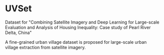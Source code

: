 # UVSet
Dataset for "Combining Satellite Imagery and Deep Learning for Large-scale Evaluation and Analysis of Housing Inequality: Case study of Pearl River Delta, China"

A fine-grained urban village dataset is proposed for large-scale urban village extraction from satellite imagery.
